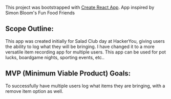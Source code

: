 This project was bootstrapped with [Create React App](https://github.com/facebook/create-react-app).
App inspired by Simon Bloom's Fun Food Friends

## Scope Outline:

This app was created initially for Salad Club day at HackerYou, giving users the ability to log what they will be bringing.
I have changed it to a more versatile item recording app for multiple users. This app can be used for pot lucks, boardgame nights, sporting events, etc..

## MVP (Minimum Viable Product) Goals:

To successfully have multiple users log what items they are bringing, with a remove item option as well.

